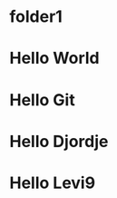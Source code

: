 # folder1
<h1>Hello World</h1>


<h1>Hello Git</h1>
<h1>Hello Djordje</h1>


<h1>Hello Levi9</h1>



